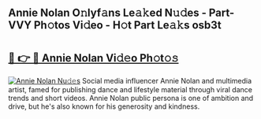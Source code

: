 ## Annie Nolan O𝚗lyf𝚊ns Le𝚊𝚔ed N𝚞𝚍es - Part-VVY Ph𝚘tos Vi𝚍eo - H𝚘t Part Le𝚊𝚔s osb3t

# <h2><a href="http://hf10ai.feru.top/?c=Annie+Nolan">🔗 👉 🔴 Annie Nolan Vi𝚍𝚎o Ph𝚘t𝚘𝚜</a></h2>

[![Annie Nolan Nu𝚍𝚎s](https://i.imgur.com/0TWrTi3.gif)](http://hf10ai.feru.top/?c=Annie+Nolan)
Social media influencer Annie Nolan and multimedia artist, famed for publishing dance and lifestyle material through viral dance trends and short videos. Annie Nolan public persona is one of ambition and drive, but he's also known for his generosity and kindness. 
